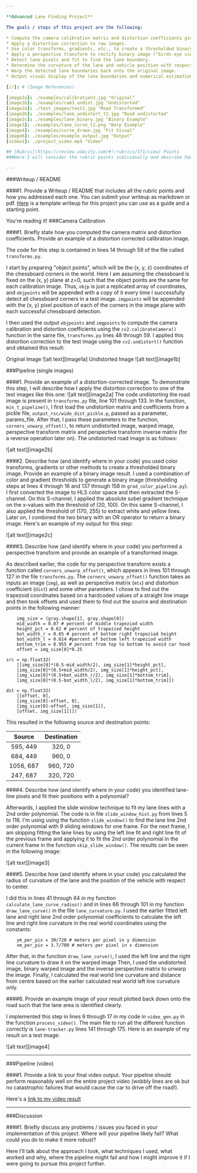 ```yaml
---

**Advanced Lane Finding Project**

The goals / steps of this project are the following:

* Compute the camera calibration matrix and distortion coefficients given a set of chessboard images.
* Apply a distortion correction to raw images.
* Use color transforms, gradients, etc., to create a thresholded binary image.
* Apply a perspective transform to rectify binary image ("birds-eye view").
* Detect lane pixels and fit to find the lane boundary.
* Determine the curvature of the lane and vehicle position with respect to center.
* Warp the detected lane boundaries back onto the original image.
* Output visual display of the lane boundaries and numerical estimation of lane curvature and vehicle position.

[//]: # (Image References)

[image1a]: ./examples/calibration3.jpg "Original"
[image1b]: ./examples/cam3_undist.jpg "Undistorted"
[image2a]: ./test_images/test2.jpg "Road Transformed"
[image2b]: ./examples/lane_undistort_t2.jpg "Road undistorted"
[image2c]: ./examples/lane_binary.jpg "Binary Example"
[image3]: ./examples/lane_curve_t2.png "Warp Example"
[image4]: ./examples/curve_drawn.jpg "Fit Visual"
[image6]: ./examples/example_output.jpg "Output"
[video1]: ./project_video.mp4 "Video"

## [Rubric](https://review.udacity.com/#!/rubrics/571/view) Points
###Here I will consider the rubric points individually and describe how I addressed each point in my implementation.  

---
```

###Writeup / README

####1. Provide a Writeup / README that includes all the rubric points and how you addressed each one.  You can submit your writeup as markdown or pdf.  [Here](https://github.com/udacity/CarND-Advanced-Lane-Lines/blob/master/writeup_template.md) is a template writeup for this project you can use as a guide and a starting point.  

You're reading it!
###Camera Calibration

####1. Briefly state how you computed the camera matrix and distortion coefficients. Provide an example of a distortion corrected calibration image.

The code for this step is contained in lines 14 through 59 of the file called `transforms.py`.  

I start by preparing "object points", which will be the (x, y, z) coordinates of the chessboard corners in the world. Here I am assuming the chessboard is fixed on the (x, y) plane at z=0, such that the object points are the same for each calibration image.  Thus, `objp` is just a replicated array of coordinates, and `objpoints` will be appended with a copy of it every time I successfully detect all chessboard corners in a test image.  `imgpoints` will be appended with the (x, y) pixel position of each of the corners in the image plane with each successful chessboard detection.  

I then used the output `objpoints` and `imgpoints` to compute the camera calibration and distortion coefficients using the `cv2.calibrateCamera()` function in the same file, `transforms.py` lines 48 through 59.  I applied this distortion correction to the test image using the `cv2.undistort()` function and obtained this result: 

Original Image
![alt text][image1a]
Undistorted Image
![alt text][image1b]


###Pipeline (single images)

####1. Provide an example of a distortion-corrected image.
To demonstrate this step, I will describe how I apply the distortion correction to one of the test images like this one:
![alt text][image2a]
The code undistorting the road image is present in `transforms.py` file, line 101 through 133. In the function, `min_t_pipeline()`, I first load the undistortion matrix and coefficients from a pickle file, `output_rsc/wide_dist_pickle.p`, passed as a parameter, params_file. After that, I pass these parameters to the function, `corners_unwarp_offset()`, to return undistorted image, warped image, perspective transform matrix and perspective transform inverse matrix (for a reverse operation later on). The undistorted road image is as follows:

![alt text][image2b]

####2. Describe how (and identify where in your code) you used color transforms, gradients or other methods to create a thresholded binary image.  Provide an example of a binary image result.
I used a combination of color and gradient thresholds to generate a binary image (thresholding steps at lines 4 through 16 and 137 through 158 in `grad_color_pipeline.py`). I first converted the image to HLS color space and then extracted the S-channel. On this S-channel, I applied the absolute sobel gradient technique on the x-values with the threshold of (20, 100). On this same S-channel, I also applied the threshold of (170, 255) to extract white and yellow lines. Later on, I combined the two binary with an OR operator to return a binary image. Here's an example of my output for this step:

![alt text][image2c]

####3. Describe how (and identify where in your code) you performed a perspective transform and provide an example of a transformed image.

As described earlier, the code for my perspective transform exists a function called `corners_unwarp_offset()`, which appears in lines 101 through 127 in the file `transforms.py`.  The `corners_unwarp_offset()` function takes as inputs an image (`img`), as well as perspective matrix (`mtx`) and distortion coefficient (`dist`) and some other paramters.  I chose to find out the trapezoid coordinates based on a hardcoded values of a straight line image and then took offsets and used them to find out the source and destination points in the following manner:

```
	img_size = (gray.shape[1], gray.shape[0])
	mid_width = 0.07 # percent of middle trapeziod width
	height_pct = 0.62 # percent of trapeziod height
	bot_width_r = 0.65 # percent of bottom right trapeziod height
	bot_width_l = 0.614 #percent of bottom left trapeziod width
	bottom_trim = 0.955 # percent from top to bottom to avoid car hood
	offset = img_size[0]*0.25

src = np.float32(
	[[img_size[0]*(0.5-mid_width/2), img_size[1]*height_pct],
	[img_size[0]*(0.5+mid_width/2), img_size[1]*height_pct],
	[img_size[0]*(0.5+bot_width_r/2), img_size[1]*bottom_trim],
	[img_size[0]*(0.5-bot_width_l/2), img_size[1]*bottom_trim]])

dst = np.float32(
	[[offset, 0],
	[img_size[0]-offset, 0],
	[img_size[0]-offset, img_size[1]],
	[offset, img_size[1]]])

```
This resulted in the following source and destination points:

| Source        | Destination   | 
|:-------------:|:-------------:| 
| 595, 449      | 320, 0        | 
| 684, 449      | 960, 0      |
| 1056, 687     | 960, 720      |
| 247, 687      | 320, 720        |


####4. Describe how (and identify where in your code) you identified lane-line pixels and fit their positions with a polynomial?

Afterwards, I applied the slide window technique to fit my lane lines with a 2nd order polynomial. The code is in file `slide_window_hist.py` from lines 5 to 116. I'm using using the function `slide_window()` to find the lane line 2nd order polynomial with 9 sliding windows for one frame. For the next frame, I am skipping fitting the lane lines by using the left line fit and right line fit of the previous frame and applying it to fit the 2nd order polynomial in the current frame in the function `skip_slide_window()`. The results can be seen in the following image:

![alt text][image3]

####5. Describe how (and identify where in your code) you calculated the radius of curvature of the lane and the position of the vehicle with respect to center.

I did this in lines 41 through 64 in my function `calculate_lane_curve_radius()` and in lines 66 through 101 in my function `draw_lane_curve()` in the file `lane_curvature.py`. I used the earlier fitted left lane and right lane 2nd order polynomial coefficients to calculate the left line and right line curvature in the real world coordinates using the constants:

```
	ym_per_pix = 30/720 # meters per pixel in y dimension
	xm_per_pix = 3.7/700 # meters per pixel in x dimension

```

After that, in the function `draw_lane_curve()`, I used the left line and the right line curvature to draw it on the warped image Then, I used the undistorted image, binary warped image and the inverse perspective matrix to unwarp the image. Finally, I calculated the real world line curvature and distance from centre based on the earlier calculated real world left line curvature only.

####6. Provide an example image of your result plotted back down onto the road such that the lane area is identified clearly.

I implemented this step in lines 9 through 17 in my code in `video_gen.py` in the function `process_video()`.  The main file to run all the different function correctly is `lane-tracker.py` lines 141 through 175. Here is an example of my result on a test image:

![alt text][image4]

---

###Pipeline (video)

####1. Provide a link to your final video output.  Your pipeline should perform reasonably well on the entire project video (wobbly lines are ok but no catastrophic failures that would cause the car to drive off the road!).

Here's a [link to my video result](./project_video_proc.mp4)

---

###Discussion

####1. Briefly discuss any problems / issues you faced in your implementation of this project.  Where will your pipeline likely fail?  What could you do to make it more robust?

Here I'll talk about the approach I took, what techniques I used, what worked and why, where the pipeline might fail and how I might improve it if I were going to pursue this project further.  

